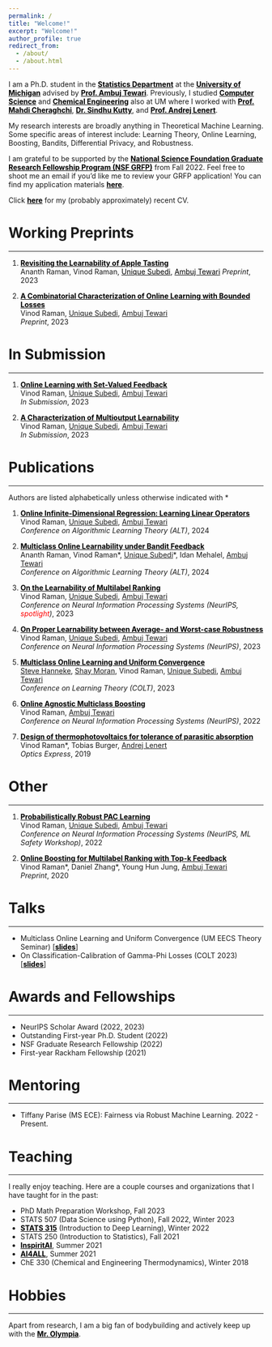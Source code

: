 ```yaml
---
permalink: /
title: "Welcome!"
excerpt: "Welcome!"
author_profile: true
redirect_from: 
  - /about/
  - /about.html
---
```


I am a Ph.D. student in the <b><a href="https://lsa.umich.edu/stats" style="color: black;">Statistics Department</a></b> at the <b><a href="https://umich.edu/" style="color: black;">University of Michigan</a></b> advised by <b><a href="https://ambujtewari.github.io" style="color: black;">Prof. Ambuj Tewari</a></b>. Previously, I studied <b><a href="https://cse.engin.umich.edu/" style="color: black;">Computer Science</a></b> and <b><a href="https://che.engin.umich.edu/" style="color: black;">Chemical Engineering</a></b> also at UM where I worked with <b><a href="https://mahdi.ch" style="color: black;">Prof. Mahdi Cheraghchi</a></b>, <b><a href="https://web.eecs.umich.edu/~skutty/" style="color: black;">Dr. Sindhu Kutty</a></b>, and <b><a href="https://lenert.engin.umich.edu" style="color: black;">Prof. Andrej Lenert</a></b>.  

My research interests are broadly anything in Theoretical Machine Learning. Some specific areas of interest include: Learning Theory, Online Learning, Boosting, Bandits, Differential Privacy, and Robustness. 

I am grateful to be supported by the <b><a href="https://www.nsfgrfp.org" style="color: black;">National Science Foundation Graduate Research Fellowship Program (NSF GRFP)</a></b> from Fall 2022. Feel free to shoot me an email if you’d like me to review your GRFP application! You can find my application materials <b><a href="https://drive.google.com/drive/folders/1o56kOfXVsy64bpcfqegah3f4R85IvN82?usp=sharing" style="color: black;">here</a></b>.

Click <b><a href="http://vinodkraman.github.io/files/Raman_CV.pdf" style="color: black;">here</a></b> for my (probably approximately) recent CV.

# Working Preprints
---
1. <b><a href="https://arxiv.org/abs/2310.19064" style="color: black;">Revisiting the Learnability of Apple Tasting</a></b>\
    Ananth Raman, Vinod Raman, <a href="https://unique-subedi.github.io" style="color: black;">Unique Subedi</a>, <a href="https://ambujtewari.github.io" style="color: black;">Ambuj Tewari</a>
    _Preprint_, 2023

2. <b><a href="https://arxiv.org/abs/2307.03816" style="color: black;">A Combinatorial Characterization of Online Learning with Bounded Losses</a></b>  
    Vinod Raman, [Unique Subedi](https://unique-subedi.github.io), [Ambuj Tewari](https://ambujtewari.github.io)  
    _Preprint_, 2023  

# In Submission
---
1. <b><a href="https://arxiv.org/abs/2306.06247" style="color: black;">Online Learning with Set-Valued Feedback</a></b>  
    Vinod Raman, [Unique Subedi](https://unique-subedi.github.io), [Ambuj Tewari](https://ambujtewari.github.io)  
    _In Submission_, 2023  

2. <b><a href="https://arxiv.org/abs/2301.02729" style="color: black;">A Characterization of Multioutput Learnability</a></b>\
    Vinod Raman, [Unique Subedi](https://unique-subedi.github.io), [Ambuj Tewari](https://ambujtewari.github.io)  
    _In Submission_, 2023  

# Publications
---
Authors are listed alphabetically unless otherwise indicated with \*

1. <b><a href="https://arxiv.org/abs/2309.06548" style="color: black;">Online Infinite-Dimensional Regression: Learning Linear Operators</a></b>    
    Vinod Raman, [Unique Subedi](https://unique-subedi.github.io), [Ambuj Tewari](https://ambujtewari.github.io)  
    _Conference on Algorithmic Learning Theory (ALT)_, 2024  

2. <b><a href="https://arxiv.org/abs/2308.04620" style="color: black;">Multiclass Online Learnability under Bandit Feedback</a></b>  
    Ananth Raman, Vinod Raman\*, [Unique Subedi](https://unique-subedi.github.io)\*, Idan Mehalel, [Ambuj Tewari](https://ambujtewari.github.io)\
    _Conference on Algorithmic Learning Theory (ALT)_, 2024  

4. <b><a href="https://arxiv.org/abs/2304.03337" style="color: black;">On the Learnability of Multilabel Ranking</a></b>  
    Vinod Raman, [Unique Subedi](https://unique-subedi.github.io), [Ambuj Tewari](https://ambujtewari.github.io)  
    _Conference on Neural Information Processing Systems (NeurIPS, <span style="color: red">spotlight</span>)_, 2023  

5. <b><a href="https://arxiv.org/abs/2211.05656" style="color: black;">On Proper Learnability between Average- and Worst-case Robustness</a></b>
    Vinod Raman, [Unique Subedi](https://unique-subedi.github.io), [Ambuj Tewari](https://ambujtewari.github.io)  
    _Conference on Neural Information Processing Systems (NeurIPS)_, 2023  

6. <b><a href="https://arxiv.org/abs/2303.17716" style="color: black;">Multiclass Online Learning and Uniform Convergence</a></b>   
    [Steve Hanneke](https://stevehanneke.com), [Shay Moran](https://csaws.cs.technion.ac.il/~shaymrn/), Vinod Raman, [Unique Subedi](https://unique-subedi.github.io), [Ambuj Tewari](https://ambujtewari.github.io)  
    _Conference on Learning Theory (COLT)_, 2023  

7. <b><a href="https://arxiv.org/abs/2205.15113" style="color: black;">Online Agnostic Multiclass Boosting</a></b>   
    Vinod Raman, [Ambuj Tewari](https://ambujtewari.github.io)  
    _Conference on Neural Information Processing Systems (NeurIPS)_, 2022  

8. <b><a href="https://opg.optica.org/oe/fulltext.cfm?uri=oe-27-22-31757&id=422403" style="color: black;">Design of thermophotovoltaics for tolerance of parasitic absorption</a></b>  
    Vinod Raman\*, Tobias Burger, [Andrej Lenert](https://lenert.engin.umich.edu)  
    _Optics Express_, 2019  

# Other
---
1. <b><a href="https://drive.google.com/file/d/1c-UFjDTe2qJd31ewZQ7dsx8d42YVa8v-/view?usp=share_link" style="color: black;">Probabilistically Robust PAC Learning</a></b>  
    Vinod Raman, [Unique Subedi](https://unique-subedi.github.io), [Ambuj Tewari](https://ambujtewari.github.io)  
    _Conference on Neural Information Processing Systems (NeurIPS, ML Safety Workshop)_, 2022  

2. <b><a href="https://arxiv.org/abs/1910.10937" style="color: black;">Online Boosting for Multilabel Ranking with Top-k Feedback</a></b>  
    Vinod Raman\*, Daniel Zhang\*, Young Hun Jung, [Ambuj Tewari](https://ambujtewari.github.io)  
    _Preprint_, 2020  

# Talks
---
- Multiclass Online Learning and Uniform Convergence (UM EECS Theory Seminar)  [<b><a href="https://drive.google.com/file/d/1YYH1xC_CDVVpjrbjUNPXMQvojB6XomtV/view?usp=sharing" style="color: black;">slides</a></b>]
- On Classification-Calibration of Gamma-Phi Losses (COLT 2023) [<b><a href="https://drive.google.com/file/d/1odpiQMefHoLJbHs6HLIpS6e0wM8FKEzs/view?usp=sharing" style="color: black;">slides</a></b>]

# Awards and Fellowships
---
- NeurIPS Scholar Award (2022, 2023)
- Outstanding First-year Ph.D. Student (2022)
- NSF Graduate Research Fellowship (2022)
- First-year Rackham Fellowship (2021)

# Mentoring
---
- Tiffany Parise (MS ECE): Fairness via Robust Machine Learning. 2022 - Present.  

# Teaching
---
I really enjoy teaching. Here are a couple courses and organizations that I have taught for in the past: 
- PhD Math Preparation Workshop, Fall 2023 
- STATS 507 (Data Science using Python), Fall 2022, Winter 2023
- <b><a href="https://ambujtewari.github.io/stats315-winter2022/" style="color: black;">STATS 315</a></b> (Introduction to Deep Learning), Winter 2022
- STATS 250 (Introduction to Statistics), Fall 2021
- <b><a href="https://www.inspiritai.com" style="color: black;">InspiritAI</a></b>, Summer 2021
- <b><a href="https://ai-4-all.org" style="color: black;">AI4ALL</a></b>, Summer 2021
- ChE 330 (Chemical and Engineering Thermodynamics), Winter 2018

# Hobbies
---
Apart from research, I am a big fan of bodybuilding and actively keep up with the <b><a href="https://mrolympia.com" style="color: black;">Mr. Olympia</a></b>.



